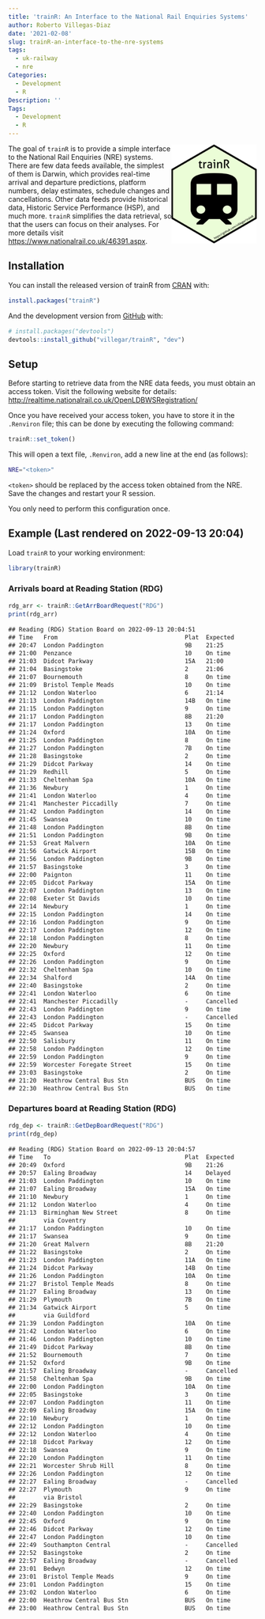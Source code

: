 ```yaml
---
title: 'trainR: An Interface to the National Rail Enquiries Systems'
author: Roberto Villegas-Diaz
date: '2021-02-08'
slug: trainR-an-interface-to-the-nre-systems
tags:
  - uk-railway
  - nre
Categories:
  - Development
  - R
Description: ''
Tags:
  - Development
  - R
---
```


<img src="https://raw.githubusercontent.com/villegar/trainR/main/inst/images/logo.png" alt="logo" align="right" height=200px/>

The goal of `trainR` is to provide a simple interface to the 
National Rail Enquiries (NRE) systems. There are few data feeds 
available, the simplest of them is Darwin, which provides real-time 
arrival and departure predictions, platform numbers, delay estimates, 
schedule changes and cancellations. Other data feeds provide historical 
data, Historic Service Performance (HSP), and much more. `trainR` 
simplifies the data retrieval, so that the users can focus on their 
analyses. For more details visit 
https://www.nationalrail.co.uk/46391.aspx.

## Installation

You can install the released version of trainR from [CRAN](https://CRAN.R-project.org) with:

``` r
install.packages("trainR")
```

And the development version from [GitHub](https://github.com/) with:

``` r
# install.packages("devtools")
devtools::install_github("villegar/trainR", "dev")
```

## Setup
Before starting to retrieve data from the NRE data feeds, you must obtain an access token. 
Visit the following website for details: http://realtime.nationalrail.co.uk/OpenLDBWSRegistration/

Once you have received your access token, you have to store it in the `.Renviron` file; this can be 
done by executing the following command:


```r
trainR::set_token()
```

This will open a text file, `.Renviron`, add a new line at the end (as follows):

```bash
NRE="<token>"
```

`<token>` should be replaced by the access token obtained from the NRE. Save the changes and restart 
your R session.

You only need to perform this configuration once.

## Example (Last rendered on 2022-09-13 20:04)

Load `trainR` to your working environment:

```r
library(trainR)
```

### Arrivals board at Reading Station (RDG)


```r
rdg_arr <- trainR::GetArrBoardRequest("RDG")
print(rdg_arr)
```

```
## Reading (RDG) Station Board on 2022-09-13 20:04:51
## Time   From                                    Plat  Expected
## 20:47  London Paddington                       9B    21:25
## 21:00  Penzance                                10    On time
## 21:03  Didcot Parkway                          15A   21:00
## 21:04  Basingstoke                             2     21:06
## 21:07  Bournemouth                             8     On time
## 21:09  Bristol Temple Meads                    10    On time
## 21:12  London Waterloo                         6     21:14
## 21:13  London Paddington                       14B   On time
## 21:15  London Paddington                       9     On time
## 21:17  London Paddington                       8B    21:20
## 21:17  London Paddington                       13    On time
## 21:24  Oxford                                  10A   On time
## 21:25  London Paddington                       8     On time
## 21:27  London Paddington                       7B    On time
## 21:28  Basingstoke                             2     On time
## 21:29  Didcot Parkway                          14    On time
## 21:29  Redhill                                 5     On time
## 21:33  Cheltenham Spa                          10A   On time
## 21:36  Newbury                                 1     On time
## 21:41  London Waterloo                         4     On time
## 21:41  Manchester Piccadilly                   7     On time
## 21:42  London Paddington                       14    On time
## 21:45  Swansea                                 10    On time
## 21:48  London Paddington                       8B    On time
## 21:51  London Paddington                       9B    On time
## 21:53  Great Malvern                           10A   On time
## 21:56  Gatwick Airport                         15B   On time
## 21:56  London Paddington                       9B    On time
## 21:57  Basingstoke                             3     On time
## 22:00  Paignton                                11    On time
## 22:05  Didcot Parkway                          15A   On time
## 22:07  London Paddington                       13    On time
## 22:08  Exeter St Davids                        10    On time
## 22:14  Newbury                                 1     On time
## 22:15  London Paddington                       14    On time
## 22:16  London Paddington                       9     On time
## 22:17  London Paddington                       12    On time
## 22:18  London Paddington                       8     On time
## 22:20  Newbury                                 11    On time
## 22:25  Oxford                                  12    On time
## 22:26  London Paddington                       9     On time
## 22:32  Cheltenham Spa                          10    On time
## 22:34  Shalford                                14A   On time
## 22:40  Basingstoke                             2     On time
## 22:41  London Waterloo                         6     On time
## 22:41  Manchester Piccadilly                   -     Cancelled
## 22:43  London Paddington                       9     On time
## 22:43  London Paddington                       -     Cancelled
## 22:45  Didcot Parkway                          15    On time
## 22:45  Swansea                                 10    On time
## 22:50  Salisbury                               11    On time
## 22:58  London Paddington                       12    On time
## 22:59  London Paddington                       9     On time
## 22:59  Worcester Foregate Street               15    On time
## 23:03  Basingstoke                             2     On time
## 21:20  Heathrow Central Bus Stn                BUS   On time
## 22:30  Heathrow Central Bus Stn                BUS   On time
```

### Departures board at Reading Station (RDG)


```r
rdg_dep <- trainR::GetDepBoardRequest("RDG")
print(rdg_dep)
```

```
## Reading (RDG) Station Board on 2022-09-13 20:04:57
## Time   To                                      Plat  Expected
## 20:49  Oxford                                  9B    21:26
## 20:57  Ealing Broadway                         14    Delayed
## 21:03  London Paddington                       10    On time
## 21:07  Ealing Broadway                         15A   On time
## 21:10  Newbury                                 1     On time
## 21:12  London Waterloo                         4     On time
## 21:13  Birmingham New Street                   8     On time
##        via Coventry                            
## 21:17  London Paddington                       10    On time
## 21:17  Swansea                                 9     On time
## 21:20  Great Malvern                           8B    21:20
## 21:22  Basingstoke                             2     On time
## 21:23  London Paddington                       11A   On time
## 21:24  Didcot Parkway                          14B   On time
## 21:26  London Paddington                       10A   On time
## 21:27  Bristol Temple Meads                    8     On time
## 21:27  Ealing Broadway                         13    On time
## 21:29  Plymouth                                7B    On time
## 21:34  Gatwick Airport                         5     On time
##        via Guildford                           
## 21:39  London Paddington                       10A   On time
## 21:42  London Waterloo                         6     On time
## 21:46  London Paddington                       10    On time
## 21:49  Didcot Parkway                          8B    On time
## 21:52  Bournemouth                             7     On time
## 21:52  Oxford                                  9B    On time
## 21:57  Ealing Broadway                         -     Cancelled
## 21:58  Cheltenham Spa                          9B    On time
## 22:00  London Paddington                       10A   On time
## 22:05  Basingstoke                             3     On time
## 22:07  London Paddington                       11    On time
## 22:09  Ealing Broadway                         15A   On time
## 22:10  Newbury                                 1     On time
## 22:12  London Paddington                       10    On time
## 22:12  London Waterloo                         4     On time
## 22:18  Didcot Parkway                          12    On time
## 22:18  Swansea                                 9     On time
## 22:20  London Paddington                       11    On time
## 22:21  Worcester Shrub Hill                    8     On time
## 22:26  London Paddington                       12    On time
## 22:27  Ealing Broadway                         -     Cancelled
## 22:27  Plymouth                                9     On time
##        via Bristol                             
## 22:29  Basingstoke                             2     On time
## 22:40  London Paddington                       10    On time
## 22:45  Oxford                                  9     On time
## 22:46  Didcot Parkway                          12    On time
## 22:47  London Paddington                       10    On time
## 22:49  Southampton Central                     -     Cancelled
## 22:52  Basingstoke                             2     On time
## 22:57  Ealing Broadway                         -     Cancelled
## 23:01  Bedwyn                                  12    On time
## 23:01  Bristol Temple Meads                    9     On time
## 23:01  London Paddington                       15    On time
## 23:02  London Waterloo                         6     On time
## 22:00  Heathrow Central Bus Stn                BUS   On time
## 23:00  Heathrow Central Bus Stn                BUS   On time
```
